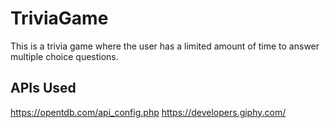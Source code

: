 # TriviaGame

This is a trivia game where the user has a limited amount of time to answer multiple choice questions.

## APIs Used
https://opentdb.com/api_config.php
https://developers.giphy.com/
